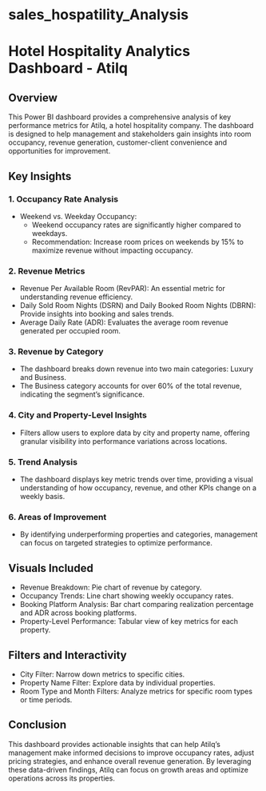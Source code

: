 # sales_hospatility_Analysis


# Hotel Hospitality Analytics Dashboard - Atilq

## Overview
This Power BI dashboard provides a comprehensive analysis of key performance metrics for Atilq, a hotel hospitality company. The dashboard is designed to help management and stakeholders gain insights into room occupancy, revenue generation, customer-client convenience and opportunities for improvement.

## Key Insights

### 1. Occupancy Rate Analysis
   - Weekend vs. Weekday Occupancy:
     - Weekend occupancy rates are significantly higher compared to weekdays.
     - Recommendation: Increase room prices on weekends by 15% to maximize revenue without impacting occupancy.

### 2. Revenue Metrics
   - Revenue Per Available Room (RevPAR): An essential metric for understanding revenue efficiency.
   - Daily Sold Room Nights (DSRN) and Daily Booked Room Nights (DBRN): Provide insights into booking and sales trends.
   - Average Daily Rate (ADR): Evaluates the average room revenue generated per occupied room.

### 3. Revenue by Category
   - The dashboard breaks down revenue into two main categories: Luxury and Business.
   - The Business category accounts for over 60% of the total revenue, indicating the segment’s significance.

### 4. City and Property-Level Insights
   - Filters allow users to explore data by city and property name, offering granular visibility into performance variations across locations.

### 5. Trend Analysis
   - The dashboard displays key metric trends over time, providing a visual understanding of how occupancy, revenue, and other KPIs change on a weekly basis.

### 6. Areas of Improvement
   - By identifying underperforming properties and categories, management can focus on targeted strategies to optimize performance.

## Visuals Included
- Revenue Breakdown: Pie chart of revenue by category.
- Occupancy Trends: Line chart showing weekly occupancy rates.
- Booking Platform Analysis: Bar chart comparing realization percentage and ADR across booking platforms.
- Property-Level Performance: Tabular view of key metrics for each property.

## Filters and Interactivity
- City Filter: Narrow down metrics to specific cities.
- Property Name Filter: Explore data by individual properties.
- Room Type and Month Filters: Analyze metrics for specific room types or time periods.

## Conclusion
This dashboard provides actionable insights that can help Atilq’s management make informed decisions to improve occupancy rates, adjust pricing strategies, and enhance overall revenue generation. By leveraging these data-driven findings, Atilq can focus on growth areas and optimize operations across its properties.

